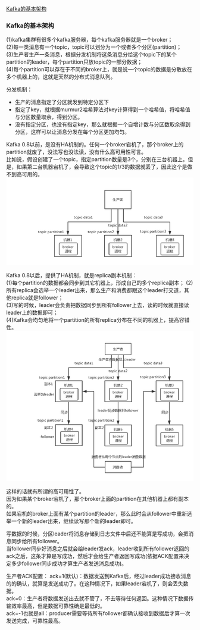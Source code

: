 [Kafka的基本架构](#Kafka的基本架构) 

### Kafka的基本架构
(1)kafka集群有很多个kafka服务器，每个kafka服务器就是一个broker；  
(2)每一类消息有一个topic，topic可以划分为一个或者多个分区(partition)；  
(3)生产者生产一条消息，根据分发机制将这条消息分给这个topic下的某个partition的leader，每个partition只放topic的一部分数据；  
(4)每个partition可以存在于不同的broker上，就是说一个topic的数据是分散放在多个机器上的，这就是天然的分布式消息队列。

分发机制：
- 生产的消息指定了分区就发到特定分区下
- 指定了key，就根据murmur2哈希算法对key计算得到一个哈希值，将哈希值与分区数量取余，得到分区。
- 没有指定分区，也没有指定key，那么就根据一个自增计数与分区数取余得到分区，这样可以让消息分发在每个分区更加均匀。

Kafka 0.8以前，是没有HA机制的。任何一个broker宕机了，那个broker上的partition就废了，没法写也没法读，没有什么高可用性可言。  
比如说，假设创建了一个topic，指定partition数量是3个，分别在三台机器上。但是，如果第二台机器宕机了，会导致这个topic的1/3的数据就丢了，因此这个是做不到高可用的。
![](../../resources/kafka/kafka-before.png)  

Kafka 0.8以后，提供了HA机制，就是replica副本机制：  
(1)每个partition的数据都会同步到其它机器上，形成自己的多个replica副本；
(2)所有replica会选举一个leader出来，那么生产和消费都跟这个leader打交道，其他replica就是follower；  
(3)写的时候，leader会负责把数据同步到所有follower上去，读的时候就直接读leader上的数据即可；  
(4)Kafka会均匀地将一个partition的所有replica分布在不同的机器上，提高容错性。
![](../../resources/kafka/kafka-after.png)  

这样的话就有所谓的高可用性了。  
因为如果某个broker宕机了，那个broker上面的partition在其他机器上都有副本的。  
如果宕机的broker上面有某个partition的leader，那么此时会从follower中重新选举一个新的leader出来，继续读写那个新的leader即可。

写数据的时候，分区leader将消息存储到日志文件中后还不能算是写成功，会把消息同步给所有follower。  
当follower同步好消息之后就会给leader发ack，leader收到所有follower返回的ack之后，这条才算是写成功，然后才会给生产者返回写成功(依据ACK配置来决定多少follower同步成功才算生产者发送消息成功)。  

生产者ACK配置：
ack=1(默认)：数据发送到Kafka后，经过leader成功接收消息的的确认，就算是发送成功了。在这种情况下，如果leader宕机了，则会丢失数据。  
ack=0：生产者将数据发送出去就不管了，不去等待任何返回。这种情况下数据传输效率最高，但是数据可靠性确是最低的。  
ack=-1也就是all：producer需要等待所有follower都确认接收到数据后才算一次发送完成，可靠性最高。
